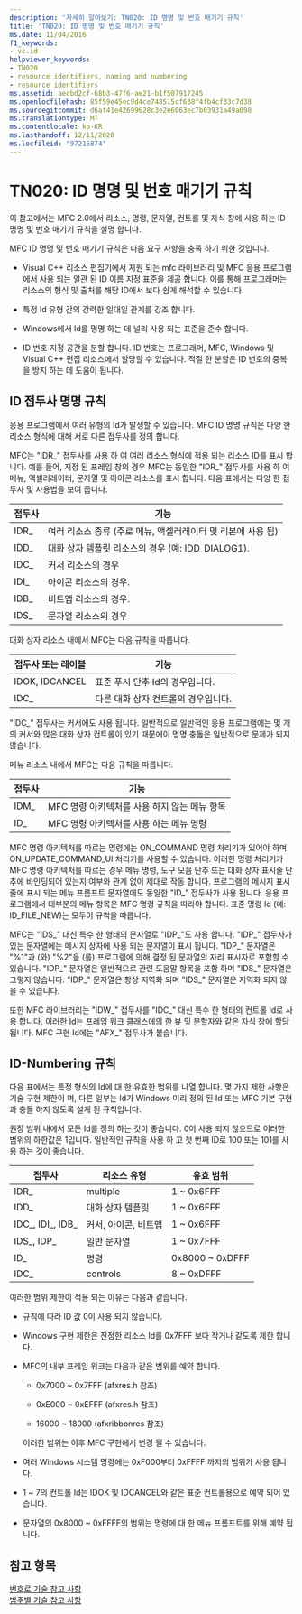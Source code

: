 ```yaml
---
description: '자세히 알아보기: TN020: ID 명명 및 번호 매기기 규칙'
title: 'TN020: ID 명명 및 번호 매기기 규칙'
ms.date: 11/04/2016
f1_keywords:
- vc.id
helpviewer_keywords:
- TN020
- resource identifiers, naming and numbering
- resource identifiers
ms.assetid: aecbd2cf-68b3-47f6-ae21-b1f507917245
ms.openlocfilehash: 85f59e45ec9d4ce748515cf638f4fb4cf33c7d38
ms.sourcegitcommit: d6af41e42699628c3e2e6063ec7b03931a49a098
ms.translationtype: MT
ms.contentlocale: ko-KR
ms.lasthandoff: 12/11/2020
ms.locfileid: "97215874"
---
```

# <a name="tn020-id-naming-and-numbering-conventions"></a>TN020: ID 명명 및 번호 매기기 규칙

이 참고에서는 MFC 2.0에서 리소스, 명령, 문자열, 컨트롤 및 자식 창에 사용 하는 ID 명명 및 번호 매기기 규칙을 설명 합니다.

MFC ID 명명 및 번호 매기기 규칙은 다음 요구 사항을 충족 하기 위한 것입니다.

- Visual C++ 리소스 편집기에서 지원 되는 mfc 라이브러리 및 MFC 응용 프로그램에서 사용 되는 일관 된 ID 이름 지정 표준을 제공 합니다. 이를 통해 프로그래머는 리소스의 형식 및 출처를 해당 ID에서 보다 쉽게 해석할 수 있습니다.

- 특정 Id 유형 간의 강력한 일대일 관계를 강조 합니다.

- Windows에서 Id를 명명 하는 데 널리 사용 되는 표준을 준수 합니다.

- ID 번호 지정 공간을 분할 합니다. ID 번호는 프로그래머, MFC, Windows 및 Visual C++ 편집 리소스에서 할당할 수 있습니다. 적절 한 분할은 ID 번호의 중복을 방지 하는 데 도움이 됩니다.

## <a name="the-id-prefix-naming-convention"></a>ID 접두사 명명 규칙

응용 프로그램에서 여러 유형의 Id가 발생할 수 있습니다. MFC ID 명명 규칙은 다양 한 리소스 형식에 대해 서로 다른 접두사를 정의 합니다.

MFC는 "IDR_" 접두사를 사용 하 여 여러 리소스 형식에 적용 되는 리소스 ID를 표시 합니다. 예를 들어, 지정 된 프레임 창의 경우 MFC는 동일한 "IDR_" 접두사를 사용 하 여 메뉴, 액셀러레이터, 문자열 및 아이콘 리소스를 표시 합니다. 다음 표에서는 다양 한 접두사 및 사용법을 보여 줍니다.

|접두사|기능|
|------------|---------|
|IDR_|여러 리소스 종류 (주로 메뉴, 액셀러레이터 및 리본에 사용 됨)|
|IDD_|대화 상자 템플릿 리소스의 경우 (예: IDD_DIALOG1).|
|IDC_|커서 리소스의 경우|
|IDI_|아이콘 리소스의 경우.|
|IDB_|비트맵 리소스의 경우.|
|IDS_|문자열 리소스의 경우|

대화 상자 리소스 내에서 MFC는 다음 규칙을 따릅니다.

|접두사 또는 레이블|기능|
|---------------------|---------|
|IDOK, IDCANCEL|표준 푸시 단추 Id의 경우입니다.|
|IDC_|다른 대화 상자 컨트롤의 경우입니다.|

"IDC_" 접두사는 커서에도 사용 됩니다. 일반적으로 일반적인 응용 프로그램에는 몇 개의 커서와 많은 대화 상자 컨트롤이 있기 때문에이 명명 충돌은 일반적으로 문제가 되지 않습니다.

메뉴 리소스 내에서 MFC는 다음 규칙을 따릅니다.

|접두사|기능|
|------------|---------|
|IDM_|MFC 명령 아키텍처를 사용 하지 않는 메뉴 항목|
|ID_|MFC 명령 아키텍처를 사용 하는 메뉴 명령|

MFC 명령 아키텍처를 따르는 명령에는 ON_COMMAND 명령 처리기가 있어야 하며 ON_UPDATE_COMMAND_UI 처리기를 사용할 수 있습니다. 이러한 명령 처리기가 MFC 명령 아키텍처를 따르는 경우 메뉴 명령, 도구 모음 단추 또는 대화 상자 표시줄 단추에 바인딩되어 있는지 여부와 관계 없이 제대로 작동 합니다. 프로그램의 메시지 표시줄에 표시 되는 메뉴 프롬프트 문자열에도 동일한 "ID_" 접두사가 사용 됩니다. 응용 프로그램에서 대부분의 메뉴 항목은 MFC 명령 규칙을 따라야 합니다. 표준 명령 Id (예: ID_FILE_NEW)는 모두이 규칙을 따릅니다.

MFC는 "IDS_" 대신 특수 한 형태의 문자열로 "IDP_"도 사용 합니다. "IDP_" 접두사가 있는 문자열에는 메시지 상자에 사용 되는 문자열이 표시 됩니다. "IDP_" 문자열은 "%1"과 (와) "%2"을 (를) 프로그램에 의해 결정 된 문자열의 자리 표시자로 포함할 수 있습니다. "IDP_" 문자열은 일반적으로 관련 도움말 항목을 포함 하며 "IDS_" 문자열은 그렇지 않습니다. "IDP_" 문자열은 항상 지역화 되며 "IDS_" 문자열은 지역화 되지 않을 수 있습니다.

또한 MFC 라이브러리는 "IDW_" 접두사를 "IDC_" 대신 특수 한 형태의 컨트롤 Id로 사용 합니다. 이러한 Id는 프레임 워크 클래스에의 한 뷰 및 분할자와 같은 자식 창에 할당 됩니다. MFC 구현 Id에는 "AFX_" 접두사가 붙습니다.

## <a name="the-id-numbering-convention"></a>ID-Numbering 규칙

다음 표에서는 특정 형식의 Id에 대 한 유효한 범위를 나열 합니다. 몇 가지 제한 사항은 기술 구현 제한이 며, 다른 일부는 Id가 Windows 미리 정의 된 Id 또는 MFC 기본 구현과 충돌 하지 않도록 설계 된 규칙입니다.

권장 범위 내에서 모든 Id를 정의 하는 것이 좋습니다. 0이 사용 되지 않으므로 이러한 범위의 하한값은 1입니다. 일반적인 규칙을 사용 하 고 첫 번째 ID로 100 또는 101를 사용 하는 것이 좋습니다.

|접두사|리소스 유형|유효 범위|
|------------|-------------------|-----------------|
|IDR_|multiple|1 ~ 0x6FFF|
|IDD_|대화 상자 템플릿|1 ~ 0x6FFF|
|IDC_, IDI_, IDB_|커서, 아이콘, 비트맵|1 ~ 0x6FFF|
|IDS_, IDP_|일반 문자열|1 ~ 0x7FFF|
|ID_|명령|0x8000 ~ 0xDFFF|
|IDC_|controls|8 ~ 0xDFFF|

이러한 범위 제한이 적용 되는 이유는 다음과 같습니다.

- 규칙에 따라 ID 값 0이 사용 되지 않습니다.

- Windows 구현 제한은 진정한 리소스 Id를 0x7FFF 보다 작거나 같도록 제한 합니다.

- MFC의 내부 프레임 워크는 다음과 같은 범위를 예약 합니다.

  - 0x7000 ~ 0x7FFF (afxres.h 참조)

  - 0xE000 ~ 0xEFFF (afxres.h 참조)

  - 16000 ~ 18000 (afxribbonres 참조)

  이러한 범위는 이후 MFC 구현에서 변경 될 수 있습니다.

- 여러 Windows 시스템 명령에는 0xF000부터 0xFFFF 까지의 범위가 사용 됩니다.

- 1 ~ 7의 컨트롤 Id는 IDOK 및 IDCANCEL와 같은 표준 컨트롤용으로 예약 되어 있습니다.

- 문자열의 0x8000 ~ 0xFFFF의 범위는 명령에 대 한 메뉴 프롬프트를 위해 예약 됩니다.

## <a name="see-also"></a>참고 항목

[번호로 기술 참고 사항](../mfc/technical-notes-by-number.md)<br/>
[범주별 기술 참고 사항](../mfc/technical-notes-by-category.md)
